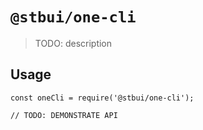 # `@stbui/one-cli`

> TODO: description

## Usage

```
const oneCli = require('@stbui/one-cli');

// TODO: DEMONSTRATE API
```

